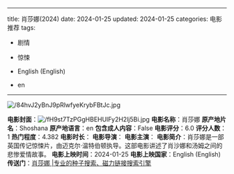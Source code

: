 
---
title: 肖莎娜(2024)
date: 2024-01-25
updated: 2024-01-25
categories: 电影推荐
tags:

- 剧情
- 惊悚

- English (English)
- en
---

<img src="https://image.tmdb.org/t/p/original/84hvJ2yBnJ9pRlwfyeKrybFBtJc.jpg" alt="/84hvJ2yBnJ9pRlwfyeKrybFBtJc.jpg" title="/84hvJ2yBnJ9pRlwfyeKrybFBtJc.jpg">

**电影封面**：<img src="https://image.tmdb.org/t/p/w200/fH9st7TzPGgHBEHUlFy2H2lj5Bi.jpg" alt="/fH9st7TzPGgHBEHUlFy2H2lj5Bi.jpg" title="/fH9st7TzPGgHBEHUlFy2H2lj5Bi.jpg">
**电影名称**：肖莎娜
**原产地片名**：Shoshana
**原产地语言**：en
**包含成人内容**：False
**电影评分**：6.0
**评分人数**：1
**热门程度**：4.382
**电影时长**：
**电影导演**：
**电影主演**：
**电影简介**：肖莎娜是一部英国传记惊悚片，由迈克尔·温特伯顿执导。这部电影讲述了肖沙娜和汤姆之间的悲惨爱情故事。
**电影上映时间**：2024-01-25
**电影上映国家**：English (English)
**传送门**：[肖莎娜 |专业的种子搜索、磁力链接搜索引擎](https://movie.amd794.com:2083/?search=Shoshana&ordering=&mode=match_phrase&page_size=10&page=1)

